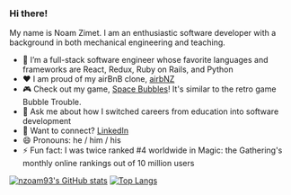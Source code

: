 ### Hi there! 

My name is Noam Zimet. I am an enthusiastic software developer with a background in both mechanical engineering and teaching. 

- 🔭 I’m a full-stack software engineer whose favorite languages and frameworks are React, Redux, Ruby on Rails, and Python
- ❤️ I am proud of my airBnB clone, [airbNZ](https://airbnz.onrender.com/)
- 🎮 Check out my game, [Space Bubbles](https://nzoam93.github.io/Space-Bubbles/)! It's similar to the retro game Bubble Trouble.
- 💬 Ask me about how I switched careers from education into software development
- 🔗 Want to connect?  [LinkedIn](https://www.linkedin.com/in/noam-zimet-4114a594/)
- 😄 Pronouns: he / him / his
- ⚡ Fun fact: I was twice ranked #4 worldwide in Magic: the Gathering's monthly online rankings out of 10 million users

[![nzoam93's GitHub stats](https://github-readme-stats.vercel.app/api?username=nzoam93&show_icons=true&theme=transparent)](https://github.com/nzoam93/github-readme-stats)
[![Top Langs](https://github-readme-stats.vercel.app/api/top-langs/?username=nzoam93&layout=compact&show_icons=true&theme=transparent)](https://github.com/nzoam93/github-readme-stats)
